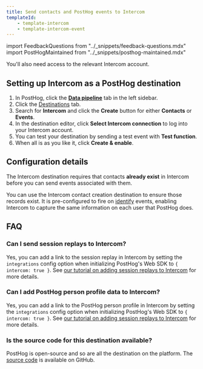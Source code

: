 ```yaml
---
title: Send contacts and PostHog events to Intercom
templateId:
    - template-intercom
    - template-intercom-event
---
```


import FeedbackQuestions from "../_snippets/feedback-questions.mdx"
import PostHogMaintained from "../_snippets/posthog-maintained.mdx"


You'll also need access to the relevant Intercom account.

## Setting up Intercom as a PostHog destination

1. In PostHog, click the **[Data pipeline](https://us.posthog.com/pipeline/overview)** tab in the left sidebar.
2. Click the [Destinations](https://us.posthog.com/pipeline/destinations?search=intercom) tab.
3. Search for **Intercom** and click the **Create** button for either **Contacts** or **Events**.
4. In the destination editor, click **Select Intercom connection** to log into your Intercom account.
5. You can test your destination by sending a test event with **Test function**.
7. When all is as you like it, click **Create & enable**.

<HideOnCDPIndex>

## Configuration details

The Intercom destination requires that contacts **already exist** in Intercom before you can send events associated with them.

You can use the Intercom contact creation destination to ensure those records exist. It is pre-configured to fire on [identify](/docs/product-analytics/identify) events, enabling Intercom to capture the same information on each user that PostHog does.


<TemplateParameters />

## FAQ

### Can I send session replays to Intercom?

Yes, you can add a link to the session replay in Intercom by setting the `integrations` config option when initializing PostHog's Web SDK to `{ intercom: true }`. See [our tutorial on adding session replays to Intercom](/tutorials/intercom-session-replays) for more details.

### Can I add PostHog person profile data to Intercom?

Yes, you can add a link to the PostHog person profile in Intercom by setting the `integrations` config option when initializing PostHog's Web SDK to `{ intercom: true }`. See [our tutorial on adding session replays to Intercom](/tutorials/intercom-session-replays) for more details.

### Is the source code for this destination available?

PostHog is open-source and so are all the destination on the platform. The [source code](https://github.com/PostHog/posthog/blob/master/posthog/cdp/templates/intercom/template_intercom.py) is available on GitHub.

<PostHogMaintained />

<FeedbackQuestions />

</HideOnCDPIndex>